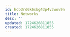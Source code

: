 ```yaml
---
id: hcb3rd6k6sbg43p4v3wov9n
title: Networks
desc: ''
updated: 1724626811855
created: 1724626811855
---
```

